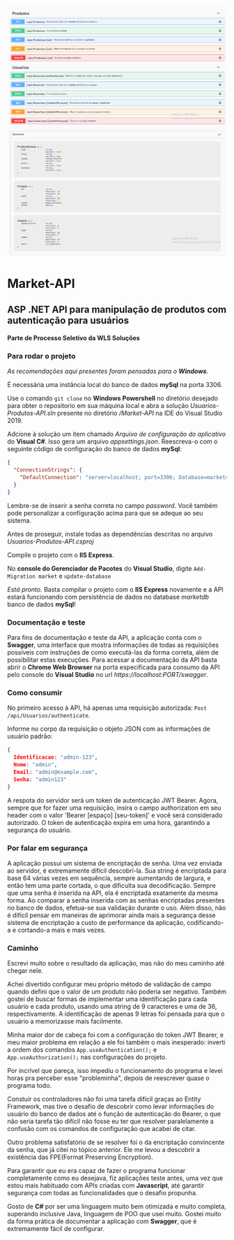 ![Alt text](screenshot-api.png?raw=true "Title")

# Market-API

## ASP .NET API para manipulação de produtos com autenticação para usuários
#### Parte de Processo Seletivo da WLS Soluções

### Para rodar o projeto

_As recomendações aqui presentes foram pensadas para o __Windows__._

É necessária uma instância local do banco de dados __mySql__ na porta 3306.

Use o comando ```git clone``` no __Windows Powershell__ no diretório desejado para obter o repositorio em sua máquina local e abra a solução _Usuarios-Produtos-API.sln_ presente no diretório _/Market-API_ na IDE do Visual Studio 2019.

Adcione à solução um item chamado _Arquivo de configuração do aplicativo_ do __Visual C#__.
Isso gera um arquivo _appsettings.json_. Reescreva-o com o seguinte código de configuração do banco de dados __mySql__:
~~~json
{
  "ConnectionStrings": {
    "DefaultConnection": "server=localhost; port=3306; Database=marketdb; user=root; password=<sua_senha>; Persist Security Info=False;"
  }
}
~~~
Lembre-se de inserir a senha correta no campo _password_.
Você também pode personalizar a configuração acima para que se adeque ao seu sistema.

Antes de proseguir, instale todas as dependências descritas no arquivo _Usuarios-Produtos-API.csproj_

Compile o projeto com o __IIS Express__.

No __console do Gerenciador de Pacotes__ do __Visual Studio__, digite
```Add-Migration market```
e
```update-database```

_Está pronto._ Basta compilar o projeto com o __IIS Express__ novamente e a API estará funcionando com persistência de dados no database _marketdb_ banco de dados __mySql__!

### Documentação e teste

Para fins de documentação e teste da API, a aplicação conta com o __Swagger__, uma interface que mostra informações de todas as requisições possíveis com instruções de como executá-las da forma correta, além de possibilitar estas execuções.
Para acessar a documentação da API basta abrir o __Chrome Web Browser__ na porta especificada para consumo da API pelo console do __Visual Studio__ no url _https://localhost:PORT/swagger_.

### Como consumir

No primeiro acesso à API, há apenas uma requisição autorizada:
```Post /api/Usuarios/authenticate```.

Informe no corpo da requisição o objeto JSON com as informações de usuário padrão:
~~~json
{ 
  Identificacao: "admin-123",
  Nome: "admin",
  Email: "admin@example.com",
  Senha: "admin123"
}
~~~

A respota do servidor será um token de autenticação JWT Bearer.
Agora, sempre que for fazer uma requisição, insira o campo authorization em seu header com o valor 'Bearer \[espaço\] \[seu-token\]' e você será considerado autorizado.
O token de autenticação expira em uma hora, garantindo a segurança do usuário.

### Por falar em segurança
  
A aplicação possui um sistema de encriptação de senha.
Uma vez enviada ao servidor, é extremamente difícil descobrí-la.
Sua string é encriptada para base 64 várias vezes em sequência, sempre aumentando de largura, e então tem uma parte cortada, o que dificulta sua decodificação.
Sempre que uma senha é inserida na API, ela é encriptada exatamente da mesma forma.
Ao comparar a senha inserida com as senhas encriptadas presentes no banco de dados, efetua-se sua validação durante o uso.
Além disso, não é difícil pensar em maneiras de aprimorar ainda mais a segurança desse sistema de encriptação a custo de performance da aplicação, codificando-a e cortando-a mais e mais vezes.

### Caminho

Escrevi muito sobre o resultado da aplicação, mas não do meu caminho até chegar nele.

Achei divertido configurar meu próprio método de validação de campo quando defini que o valor de um produto não poderia ser negativo.
Também gostei de buscar formas de implementar uma identificação para cada usuário e cada produto, usando uma string de 9 caracteres e uma de 36, respectivamente.
A identificação de apenas 9 letras foi pensada para que o usuário a memorizasse mais facilmente.

Minha maior dor de cabeça foi com a configuração do token JWT Bearer, e meu maior problema em relação a ele foi também o mais inesperado: inverti a ordem dos comandos ```App.useAuthentication();``` e ```App.useAuthorization();``` nas configurações do projeto.

Por incrível que pareça, isso impediu o funcionamento do programa e levei horas pra perceber esse "probleminha", depois de reescrever quase o programa todo.

Constuir os controladores não foi uma tarefa difícil graças ao Entity Framework, mas tive o desafio de descobrir como levar informações do usuário do banco de dados até o função de autenticação do Bearer, o que não seria tarefa tão difícil não fosse eu ter que resolver paralelamente a confusão com os comandos de configuração que acabei de citar.

Outro problema satisfatório de se resolver foi o da encriptação convincente da senha, que já citei no tópico anterior.
Ele me levou a descobrir a existência das FPE(Format Preserving Encryption).

Para garantir que eu era capaz de fazer o programa funcionar completamente como eu desejava, fiz aplicações teste antes, uma vez que estou mais habituado com APIs criadas com __Javascript__, até garantir segurança com todas as funcionalidades que o desafio propunha.

Gosto de __C#__ por ser uma linguagem muito bem otimizada e muito completa, superando inclusive Java, linguagem de POO que usei muito. Gostei muito da forma prática de documentar a aplicação com __Swagger__, que é extremamente fácil de configurar.




